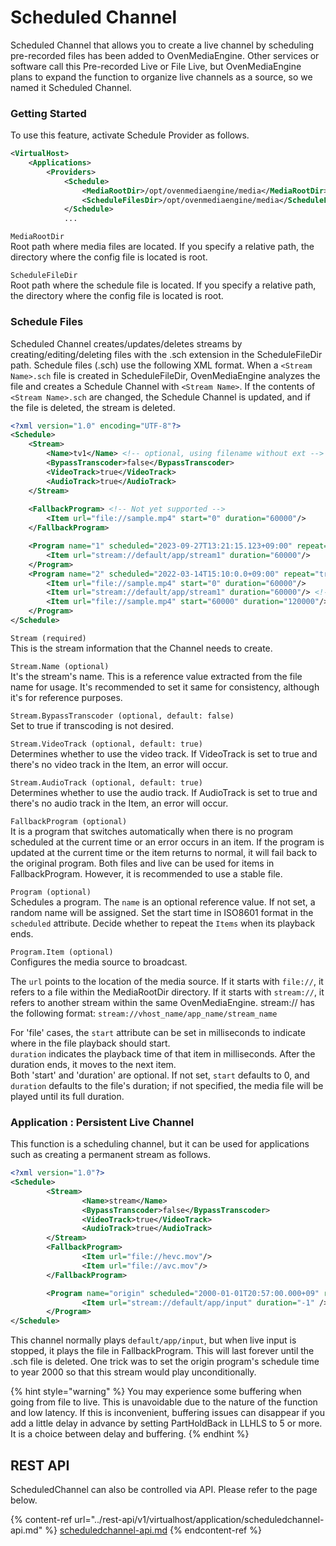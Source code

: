 # Scheduled Channel

Scheduled Channel that allows you to create a live channel by scheduling pre-recorded files has been added to OvenMediaEngine. Other services or software call this Pre-recorded Live or File Live, but OvenMediaEngine plans to expand the function to organize live channels as a source, so we named it Scheduled Channel.

### Getting Started

To use this feature, activate Schedule Provider as follows.

```xml
<VirtualHost>
    <Applications>
        <Providers>
            <Schedule>
                <MediaRootDir>/opt/ovenmediaengine/media</MediaRootDir>
                <ScheduleFilesDir>/opt/ovenmediaengine/media</ScheduleFilesDir>
            </Schedule>
            ...
```

`MediaRootDir`\
Root path where media files are located. If you specify a relative path, the directory where the config file is located is root.

`ScheduleFileDir`\
Root path where the schedule file is located. If you specify a relative path, the directory where the config file is located is root.

### Schedule Files

Scheduled Channel creates/updates/deletes streams by creating/editing/deleting files with the .sch extension in the ScheduleFileDir path. Schedule files (.sch) use the following XML format. When a `<Stream Name>.sch` file is created in ScheduleFileDir, OvenMediaEngine analyzes the file and creates a Schedule Channel with `<Stream Name>`. If the contents of `<Stream Name>.sch` are changed, the Schedule Channel is updated, and if the file is deleted, the stream is deleted.

```xml
<?xml version="1.0" encoding="UTF-8"?>
<Schedule>
    <Stream>
        <Name>tv1</Name> <!-- optional, using filename without ext -->
        <BypassTranscoder>false</BypassTranscoder>
        <VideoTrack>true</VideoTrack>
        <AudioTrack>true</AudioTrack>
    </Stream>
    
    <FallbackProgram> <!-- Not yet supported -->
        <Item url="file://sample.mp4" start="0" duration="60000"/>
    </FallbackProgram>

    <Program name="1" scheduled="2023-09-27T13:21:15.123+09:00" repeat="true">
        <Item url="stream://default/app/stream1" duration="60000"/>
    </Program>
    <Program name="2" scheduled="2022-03-14T15:10:0.0+09:00" repeat="true">
        <Item url="file://sample.mp4" start="0" duration="60000"/>
        <Item url="stream://default/app/stream1" duration="60000"/> <!-- Not yet supported -->
        <Item url="file://sample.mp4" start="60000" duration="120000"/>
    </Program>
</Schedule>
```

`Stream (required)`\
This is the stream information that the Channel needs to create.

`Stream.Name (optional)`\
It's the stream's name. This is a reference value extracted from the file name for usage. It's recommended to set it same for consistency, although it's for reference purposes.

`Stream.BypassTranscoder (optional, default: false)`\
Set to true if transcoding is not desired.

`Stream.VideoTrack (optional, default: true)`\
Determines whether to use the video track. If VideoTrack is set to true and there's no video track in the Item, an error will occur.

`Stream.AudioTrack (optional, default: true)`\
Determines whether to use the audio track. If AudioTrack is set to true and there's no audio track in the Item, an error will occur.

`FallbackProgram (optional)`\
It is a program that switches automatically when there is no program scheduled at the current time or an error occurs in an item. If the program is updated at the current time or the item returns to normal, it will fail back to the original program. Both files and live can be used for items in FallbackProgram. However, it is recommended to use a stable file.

`Program (optional)`\
Schedules a program. The `name` is an optional reference value. If not set, a random name will be assigned. Set the start time in ISO8601 format in the `scheduled` attribute. Decide whether to repeat the `Items` when its playback ends.

`Program.Item (optional)`\
Configures the media source to broadcast.

The `url` points to the location of the media source. If it starts with `file://`, it refers to a file within the MediaRootDir directory. If it starts with `stream://`, it refers to another stream within the same OvenMediaEngine. stream:// has the following format: `stream://vhost_name/app_name/stream_name`

For 'file' cases, the `start` attribute can be set in milliseconds to indicate where in the file playback should start.\
`duration` indicates the playback time of that item in milliseconds. After the duration ends, it moves to the next item.\
Both 'start' and 'duration' are optional. If not set, `start` defaults to 0, and `duration` defaults to the file's duration; if not specified, the media file will be played until its full duration.

### Application : Persistent Live Channel

This function is a scheduling channel, but it can be used for applications such as creating a permanent stream as follows.

```xml
<?xml version="1.0"?>
<Schedule>
        <Stream>
                <Name>stream</Name>
                <BypassTranscoder>false</BypassTranscoder>
                <VideoTrack>true</VideoTrack>
                <AudioTrack>true</AudioTrack>
        </Stream>
        <FallbackProgram>
                <Item url="file://hevc.mov"/>
                <Item url="file://avc.mov"/>
        </FallbackProgram>

        <Program name="origin" scheduled="2000-01-01T20:57:00.000+09" repeat="true">
                <Item url="stream://default/app/input" duration="-1" />
        </Program>
</Schedule>
```

This channel normally plays `default/app/input`, but when live input is stopped, it plays the file in FallbackProgram. This will last forever until the .sch file is deleted. One trick was to set the origin program's schedule time to year 2000 so that this stream would play unconditionally.

{% hint style="warning" %}
You may experience some buffering when going from file to live. This is unavoidable due to the nature of the function and low latency. If this is inconvenient, buffering issues can disappear if you add a little delay in advance by setting PartHoldBack in LLHLS to 5 or more. It is a choice between delay and buffering.
{% endhint %}

## REST API

ScheduledChannel can also be controlled via API. Please refer to the page below.

{% content-ref url="../rest-api/v1/virtualhost/application/scheduledchannel-api.md" %}
[scheduledchannel-api.md](../rest-api/v1/virtualhost/application/scheduledchannel-api.md)
{% endcontent-ref %}
